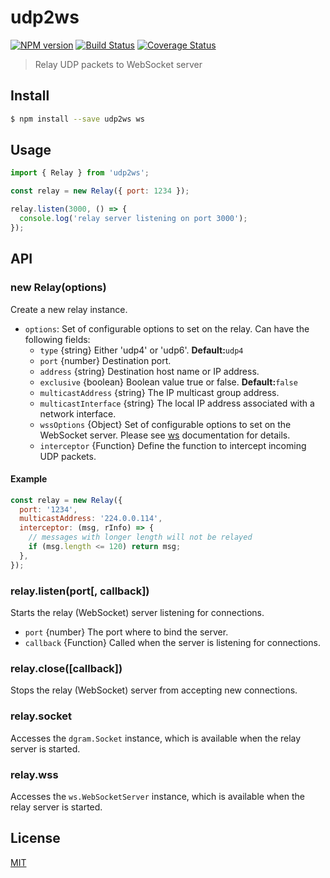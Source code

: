 # udp2ws

[![NPM version][npm-image]][npm-url]
[![Build Status][action-image]][action-url]
[![Coverage Status][codecov-image]][codecov-url]

> Relay UDP packets to WebSocket server

## Install

```sh
$ npm install --save udp2ws ws
```

## Usage

```js
import { Relay } from 'udp2ws';

const relay = new Relay({ port: 1234 });

relay.listen(3000, () => {
  console.log('relay server listening on port 3000');
});
```

## API

### new Relay(options)

Create a new relay instance.

- `options`: Set of configurable options to set on the relay. Can have the following fields:
  - `type` {string} Either 'udp4' or 'udp6'. **Default:**`udp4`
  - `port` {number} Destination port.
  - `address` {string} Destination host name or IP address.
  - `exclusive` {boolean} Boolean value true or false. **Default:**`false`
  - `multicastAddress` {string} The IP multicast group address.
  - `multicastInterface` {string} The local IP address associated with a network interface.
  - `wssOptions` {Object} Set of configurable options to set on the WebSocket server. Please see [ws](https://github.com/websockets/ws/blob/master/doc/ws.md#class-websocketserver) documentation for details.
  - `interceptor` {Function} Define the function to intercept incoming UDP packets.

#### Example

```js
const relay = new Relay({
  port: '1234',
  multicastAddress: '224.0.0.114',
  interceptor: (msg, rInfo) => {
    // messages with longer length will not be relayed
    if (msg.length <= 120) return msg;
  },
});
```

### relay.listen(port[, callback])

Starts the relay (WebSocket) server listening for connections.

- `port` {number} The port where to bind the server.
- `callback` {Function} Called when the server is listening for connections.

### relay.close([callback])

Stops the relay (WebSocket) server from accepting new connections.

### relay.socket

Accesses the `dgram.Socket` instance, which is available when the relay server is started.

### relay.wss

Accesses the `ws.WebSocketServer` instance, which is available when the relay server is started.

## License

[MIT](LICENSE)

[npm-image]: https://img.shields.io/npm/v/udp2ws.svg
[npm-url]: https://npmjs.com/package/udp2ws
[action-image]: https://img.shields.io/github/actions/workflow/status/chunkai1312/udp2ws/node.js.yml?branch=master
[action-url]: https://github.com/chunkai1312/udp2ws/actions/workflows/node.js.yml
[codecov-image]: https://img.shields.io/codecov/c/github/chunkai1312/udp2ws.svg
[codecov-url]: https://codecov.io/gh/chunkai1312/udp2ws

